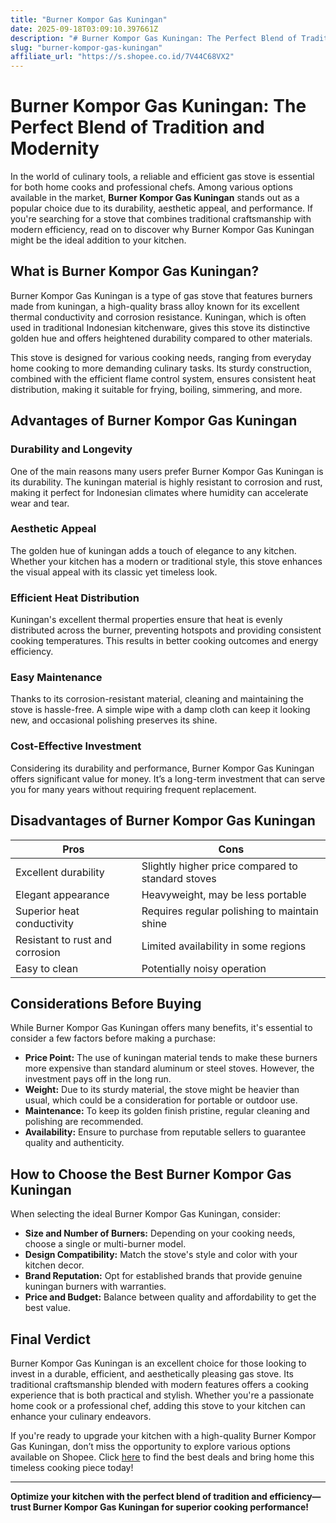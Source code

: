 ```yaml
---
title: "Burner Kompor Gas Kuningan"
date: 2025-09-18T03:09:10.397661Z
description: "# Burner Kompor Gas Kuningan: The Perfect Blend of Tradition and Modernity..."
slug: "burner-kompor-gas-kuningan"
affiliate_url: "https://s.shopee.co.id/7V44C68VX2"
---
```

# Burner Kompor Gas Kuningan: The Perfect Blend of Tradition and Modernity

In the world of culinary tools, a reliable and efficient gas stove is essential for both home cooks and professional chefs. Among various options available in the market, **Burner Kompor Gas Kuningan** stands out as a popular choice due to its durability, aesthetic appeal, and performance. If you're searching for a stove that combines traditional craftsmanship with modern efficiency, read on to discover why Burner Kompor Gas Kuningan might be the ideal addition to your kitchen.

## What is Burner Kompor Gas Kuningan?

Burner Kompor Gas Kuningan is a type of gas stove that features burners made from kuningan, a high-quality brass alloy known for its excellent thermal conductivity and corrosion resistance. Kuningan, which is often used in traditional Indonesian kitchenware, gives this stove its distinctive golden hue and offers heightened durability compared to other materials.

This stove is designed for various cooking needs, ranging from everyday home cooking to more demanding culinary tasks. Its sturdy construction, combined with the efficient flame control system, ensures consistent heat distribution, making it suitable for frying, boiling, simmering, and more.

## Advantages of Burner Kompor Gas Kuningan

### Durability and Longevity

One of the main reasons many users prefer Burner Kompor Gas Kuningan is its durability. The kuningan material is highly resistant to corrosion and rust, making it perfect for Indonesian climates where humidity can accelerate wear and tear.

### Aesthetic Appeal

The golden hue of kuningan adds a touch of elegance to any kitchen. Whether your kitchen has a modern or traditional style, this stove enhances the visual appeal with its classic yet timeless look.

### Efficient Heat Distribution

Kuningan's excellent thermal properties ensure that heat is evenly distributed across the burner, preventing hotspots and providing consistent cooking temperatures. This results in better cooking outcomes and energy efficiency.

### Easy Maintenance

Thanks to its corrosion-resistant material, cleaning and maintaining the stove is hassle-free. A simple wipe with a damp cloth can keep it looking new, and occasional polishing preserves its shine.

### Cost-Effective Investment

Considering its durability and performance, Burner Kompor Gas Kuningan offers significant value for money. It’s a long-term investment that can serve you for many years without requiring frequent replacement.

## Disadvantages of Burner Kompor Gas Kuningan

| Pros                        | Cons                                       |
|------------------------------|--------------------------------------------|
| Excellent durability         | Slightly higher price compared to standard stoves |
| Elegant appearance           | Heavyweight, may be less portable       |
| Superior heat conductivity   | Requires regular polishing to maintain shine |
| Resistant to rust and corrosion | Limited availability in some regions     |
| Easy to clean                | Potentially noisy operation             |

## Considerations Before Buying

While Burner Kompor Gas Kuningan offers many benefits, it's essential to consider a few factors before making a purchase:

- **Price Point:** The use of kuningan material tends to make these burners more expensive than standard aluminum or steel stoves. However, the investment pays off in the long run.
- **Weight:** Due to its sturdy material, the stove might be heavier than usual, which could be a consideration for portable or outdoor use.
- **Maintenance:** To keep its golden finish pristine, regular cleaning and polishing are recommended.
- **Availability:** Ensure to purchase from reputable sellers to guarantee quality and authenticity.

## How to Choose the Best Burner Kompor Gas Kuningan

When selecting the ideal Burner Kompor Gas Kuningan, consider:

- **Size and Number of Burners:** Depending on your cooking needs, choose a single or multi-burner model.
- **Design Compatibility:** Match the stove's style and color with your kitchen decor.
- **Brand Reputation:** Opt for established brands that provide genuine kuningan burners with warranties.
- **Price and Budget:** Balance between quality and affordability to get the best value.

## Final Verdict

Burner Kompor Gas Kuningan is an excellent choice for those looking to invest in a durable, efficient, and aesthetically pleasing gas stove. Its traditional craftsmanship blended with modern features offers a cooking experience that is both practical and stylish. Whether you're a passionate home cook or a professional chef, adding this stove to your kitchen can enhance your culinary endeavors.

If you're ready to upgrade your kitchen with a high-quality Burner Kompor Gas Kuningan, don’t miss the opportunity to explore various options available on Shopee. Click [here](https://s.shopee.co.id/7V44C68VX2) to find the best deals and bring home this timeless cooking piece today!

---

**Optimize your kitchen with the perfect blend of tradition and efficiency—trust Burner Kompor Gas Kuningan for superior cooking performance!**